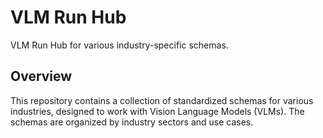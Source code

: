 # VLM Run Hub

VLM Run Hub for various industry-specific schemas.

## Overview

This repository contains a collection of standardized schemas for various industries, designed to work with Vision Language Models (VLMs). The schemas are organized by industry sectors and use cases.
